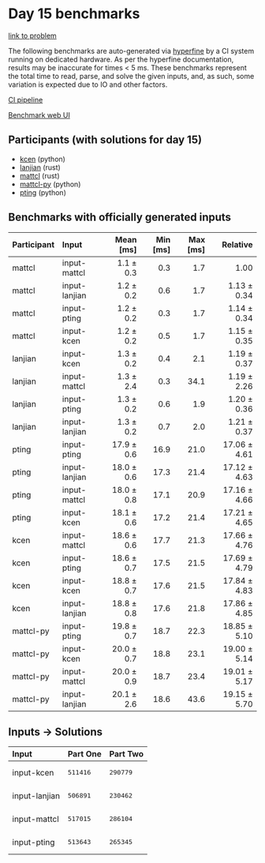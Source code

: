 # Day 15 benchmarks

[link to problem](https://adventofcode.com/2023/day/15)

The following benchmarks are auto-generated via
[hyperfine](https://github.com/sharkdp/hyperfine) by a CI system running on
dedicated hardware. As per the hyperfine documentation, results may be
inaccurate for times < 5 ms. These benchmarks represent the total time to read,
parse, and solve the given inputs, and, as such, some variation is expected due
to IO and other factors.

[CI pipeline](http://ci.papercode.net:8080/teams/main/pipelines/aoc2023)

[Benchmark web UI](https://aoc.ancalagon.black)


## Participants (with solutions for day 15)

- [kcen](https://github.com/kcen/aoc2023) (python)
- [lanjian](https://github.com/lanjian/aoc-2023) (rust)
- [mattcl](https://github.com/mattcl/aoc2023) (rust)
- [mattcl-py](https://github.com/mattcl/aoc2023-py) (python)
- [pting](https://github.com/pting/aoc2023) (python)


## Benchmarks with officially generated inputs

| Participant | Input | Mean [ms] | Min [ms] | Max [ms] | Relative |
|:---|:---|---:|---:|---:|---:|
| mattcl | input-mattcl | 1.1 ± 0.3 | 0.3 | 1.7 | 1.00 |
| mattcl | input-lanjian | 1.2 ± 0.2 | 0.6 | 1.7 | 1.13 ± 0.34 |
| mattcl | input-pting | 1.2 ± 0.2 | 0.3 | 1.7 | 1.14 ± 0.34 |
| mattcl | input-kcen | 1.2 ± 0.2 | 0.5 | 1.7 | 1.15 ± 0.35 |
| lanjian | input-kcen | 1.3 ± 0.2 | 0.4 | 2.1 | 1.19 ± 0.37 |
| lanjian | input-mattcl | 1.3 ± 2.4 | 0.3 | 34.1 | 1.19 ± 2.26 |
| lanjian | input-pting | 1.3 ± 0.2 | 0.6 | 1.9 | 1.20 ± 0.36 |
| lanjian | input-lanjian | 1.3 ± 0.2 | 0.7 | 2.0 | 1.21 ± 0.37 |
| pting | input-pting | 17.9 ± 0.6 | 16.9 | 21.0 | 17.06 ± 4.61 |
| pting | input-lanjian | 18.0 ± 0.6 | 17.3 | 21.4 | 17.12 ± 4.63 |
| pting | input-mattcl | 18.0 ± 0.8 | 17.1 | 20.9 | 17.16 ± 4.66 |
| pting | input-kcen | 18.1 ± 0.6 | 17.2 | 21.4 | 17.21 ± 4.65 |
| kcen | input-mattcl | 18.6 ± 0.6 | 17.7 | 21.3 | 17.66 ± 4.76 |
| kcen | input-pting | 18.6 ± 0.7 | 17.5 | 21.5 | 17.69 ± 4.79 |
| kcen | input-kcen | 18.8 ± 0.7 | 17.6 | 21.5 | 17.84 ± 4.83 |
| kcen | input-lanjian | 18.8 ± 0.8 | 17.6 | 21.8 | 17.86 ± 4.85 |
| mattcl-py | input-pting | 19.8 ± 0.7 | 18.7 | 22.3 | 18.85 ± 5.10 |
| mattcl-py | input-kcen | 20.0 ± 0.7 | 18.8 | 23.1 | 19.00 ± 5.14 |
| mattcl-py | input-mattcl | 20.0 ± 0.9 | 18.7 | 23.4 | 19.01 ± 5.17 |
| mattcl-py | input-lanjian | 20.1 ± 2.6 | 18.6 | 43.6 | 19.15 ± 5.70 |


## Inputs -> Solutions

| Input | Part One | Part Two |
|:---|:---|:---|
|input-kcen|<pre>511416</pre>|<pre>290779</pre>|
|input-lanjian|<pre>506891</pre>|<pre>230462</pre>|
|input-mattcl|<pre>517015</pre>|<pre>286104</pre>|
|input-pting|<pre>513643</pre>|<pre>265345</pre>|
